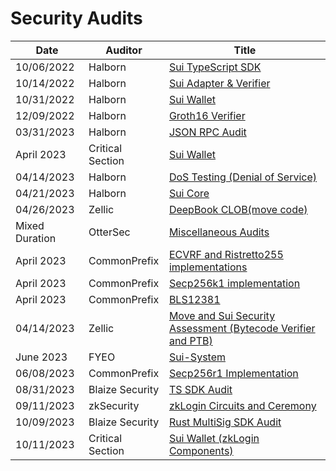 # Security Audits

| Date           | Auditor          | Title                                                                                                                                                                                                  |
| -------------- | ---------------- | ------------------------------------------------------------------------------------------------------------------------------------------------------------------------------------------------------ |
| 10/06/2022     | Halborn          | [Sui TypeScript SDK ](https://github.com/sui-foundation/security-audits/blob/main/Mysten_Labs_Sui_TypeScript_SDK_Security_Audit_Report_Halborn_Final.pdf)                                              |
| 10/14/2022     | Halborn          | [Sui Adapter & Verifier](https://github.com/sui-foundation/security-audits/blob/main/MystenLabs_Adapter_Verifier_L1_Security_Audit_Report_Halborn_Final.pdf)                                           |
| 10/31/2022     | Halborn          | [Sui Wallet](https://github.com/sui-foundation/security-audits/blob/main/MystenLabs_Sui_Wallet_WebApp_Pentest_Report_Halborn_Final.pdf)                                                                |
| 12/09/2022     | Halborn          | [Groth16 Verifier](https://github.com/sui-foundation/security-audits/blob/main/Groth16.pdf)                                                                                                            |
| 03/31/2023     | Halborn          | [JSON RPC Audit](https://github.com/sui-foundation/security-audits/blob/main/MystenLabs_JSON_RPC_API_WebApp_Pentest_Report_Halborn_Final.pdf)                                                          |
| April 2023     | Critical Section | [Sui Wallet](https://github.com/sui-foundation/security-audits/blob/main/mysten_labs_sui_wallet_report_0.9.pdf)                                                                                        |
| 04/14/2023     | Halborn          | [DoS Testing (Denial of Service) ](https://github.com/sui-foundation/security-audits/blob/main/MystenLabs_Denial_of_Service_Security_Assessment_Report_Halborn_Final.pdf)                              |
| 04/21/2023     | Halborn          | [Sui Core](https://github.com/sui-foundation/security-audits/blob/main/Sui_Core_L1_Halborn_Final.pdf)                                                                                                  |
| 04/26/2023     | Zellic           | [DeepBook CLOB(move code) ](https://github.com/sui-foundation/security-audits/blob/main/DeepBook%20-%20Zellic%20Audit%20Report.pdf)                                                                    |
| Mixed Duration | OtterSec         | [Miscellaneous Audits](https://github.com/sui-foundation/security-audits/blob/main/sui_misc_audit.pdf)                                                                                                 |
| April 2023     | CommonPrefix     | [ECVRF and Ristretto255 implementations](https://github.com/sui-foundation/security-audits/blob/main/ecvrf.pdf)                                                                                        |
| April 2023     | CommonPrefix     | [Secp256k1 implementation](https://github.com/sui-foundation/security-audits/blob/main/commonprefix_secp256k1.pdf)                                                                                     |
| April 2023     | CommonPrefix     | [BLS12381](https://github.com/sui-foundation/security-audits/blob/main/commonprefix_bls12381.pdf)                                                                                                      |
| 04/14/2023     | Zellic           | [Move and Sui Security Assessment (Bytecode Verifier and PTB)](https://github.com/sui-foundation/security-audits/blob/main/Move%20and%20Sui%20Security%20Assessment%20-%20Zellic%20Audit%20Report.pdf) |
| June 2023      | FYEO             | [Sui-System ](https://github.com/sui-foundation/security-audits/blob/main/Mysten%20Labs%20-%20Security%20Assessment%20for%20the%20SUI%20Blockchain%20sui-system%20v1.0.pdf)                            |
| 06/08/2023     | CommonPrefix     | [Secp256r1 Implementation](https://github.com/sui-foundation/security-audits/blob/main/Secp256r1.pdf)                                                                                                  |
| 08/31/2023     | Blaize Security  | [TS SDK Audit](https://github.com/sui-foundation/security-audits/blob/main/MystenLabs-TS-SDK-audit-report-%5B31-Aug-2023%5D.pdf)                                                                       |
| 09/11/2023     | zkSecurity       | [zkLogin Circuits and Ceremony](https://github.com/sui-foundation/security-audits/blob/main/zksecurity_zklogin-circuits.pdf)                                                                           |
| 10/09/2023     | Blaize Security  | [Rust MultiSig SDK Audit](https://github.com/sui-foundation/security-audits/blob/main/MystenLabs-Rust-Multisig-audit-report-%5B9-Oct-2023%5D.pdf)                                                      |
| 10/11/2023     | Critical Section | [Sui Wallet (zkLogin Components)](https://github.com/sui-foundation/security-audits/blob/main/sui_wallet_zklogin_update_H223_review_v_0_9.pdf)                                                         |
